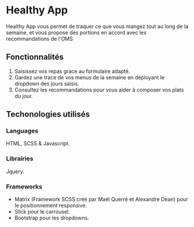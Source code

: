 # Healthy App

Healthy App vous permet de traquer ce que vous mangez tout au long de la semaine, et vous propose des portions en accord avec les recommandations de l'OMS

## Fonctionnalités

1. Saisissez vos repas grace au formulaire adapté.
2. Gardez une trace de vos menus de la semaine en déployant le dropdown des jours saisis.
3. Consultez les recommandations pour vous aider à composer vos plats du jour.

## Techonologies utilisés

### Languages
HTML, SCSS & Javascript.

### Librairies
Jquery.

### Frameworks
- Matrix (Framework SCSS créé par Maël Querré et Alexandre Dean) pour le positionnement responsive.
- Slick pour le carrousel.
- Bootstrap pour les dropdowns.
